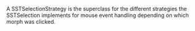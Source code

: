 A SSTSelectionStrategy is the superclass for the different strategies the SSTSelection implements for mouse event handling depending on which morph was clicked.